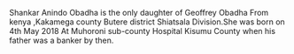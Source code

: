 Shankar Anindo Obadha is the only daughter of Geoffrey Obadha From kenya ,Kakamega county Butere district Shiatsala Division.She was born on 4th May 2018 At Muhoroni sub-county Hospital Kisumu County when his father was a banker by then.
